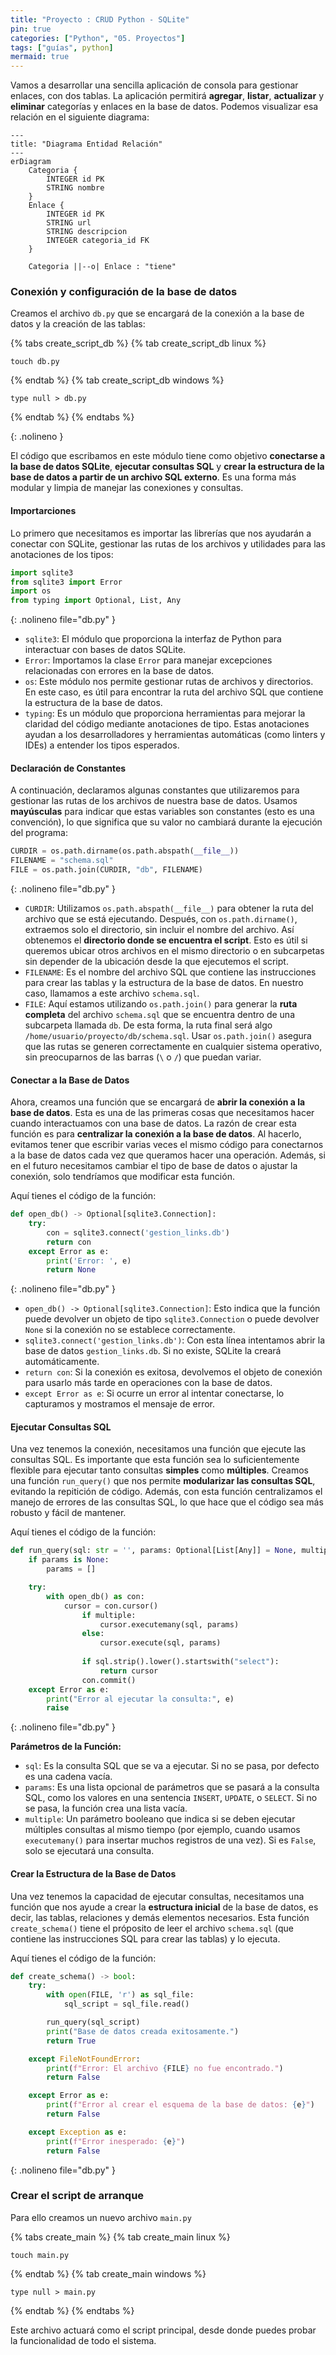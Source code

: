 ```yaml
---
title: "Proyecto : CRUD Python - SQLite"
pin: true
categories: ["Python", "05. Proyectos"]
tags: ["guías", python]
mermaid: true
---
```



Vamos a desarrollar una sencilla aplicación de consola para gestionar enlaces, con dos tablas. La aplicación permitirá **agregar**, **listar**, **actualizar** y **eliminar** categorías y enlaces en la base de datos. Podemos visualizar esa relación en el siguiente diagrama:

```mermaid
---
title: "Diagrama Entidad Relación"
---
erDiagram
    Categoria {
        INTEGER id PK
        STRING nombre
    }
    Enlace {
        INTEGER id PK
        STRING url
        STRING descripcion
        INTEGER categoria_id FK
    }
    
    Categoria ||--o| Enlace : "tiene"
```

### **Conexión y configuración de la base de datos**

Creamos el archivo `db.py` que se encargará de la conexión a la base de datos y la creación de las tablas:

{% tabs create_script_db %}
{% tab create_script_db linux %}
```terminal
touch db.py
```
{% endtab %}
{% tab create_script_db windows %}
```terminal
type null > db.py
```
{% endtab %}
{% endtabs %}

{: .nolineno }

El código que escribamos en este módulo tiene como objetivo **conectarse a la base de datos SQLite**, **ejecutar consultas SQL** y **crear la estructura de la base de datos a partir de un archivo SQL externo**. Es una forma más modular y limpia de manejar las conexiones y consultas.

#### **Importarciones**

Lo primero que necesitamos es importar las librerías que nos ayudarán a conectar con SQLite, gestionar las rutas de los archivos y utilidades para las anotaciones de los tipos:

```py
import sqlite3
from sqlite3 import Error
import os
from typing import Optional, List, Any
```
{: .nolineno file="db.py" }

- `sqlite3`: El módulo que proporciona la interfaz de Python para interactuar con bases de datos SQLite.
- `Error`: Importamos la clase `Error` para manejar excepciones relacionadas con errores en la base de datos.
- `os`: Este módulo nos permite gestionar rutas de archivos y directorios. En este caso, es útil para encontrar la ruta del archivo SQL que contiene la estructura de la base de datos.
- `typing`: Es un módulo que proporciona herramientas para mejorar la claridad del código mediante anotaciones de tipo. Estas anotaciones ayudan a los desarrolladores y herramientas automáticas (como linters y IDEs) a entender los tipos esperados.

#### **Declaración de Constantes**

A continuación, declaramos algunas constantes que utilizaremos para gestionar las rutas de los archivos de nuestra base de datos. Usamos **mayúsculas** para indicar que estas variables son constantes (esto es una convención), lo que significa que su valor no cambiará durante la ejecución del programa:

```py
CURDIR = os.path.dirname(os.path.abspath(__file__))
FILENAME = "schema.sql"
FILE = os.path.join(CURDIR, "db", FILENAME)
```
{: .nolineno file="db.py" }

- `CURDIR`: Utilizamos `os.path.abspath(__file__)` para obtener la ruta del archivo que se está ejecutando. Después, con `os.path.dirname()`, extraemos solo el directorio, sin incluir el nombre del archivo. Así obtenemos el **directorio donde se encuentra el script**. Esto es útil si queremos ubicar otros archivos en el mismo directorio o en subcarpetas sin depender de la ubicación desde la que ejecutemos el script.
- `FILENAME`: Es el nombre del archivo SQL que contiene las instrucciones para crear las tablas y la estructura de la base de datos. En nuestro caso, llamamos a este archivo `schema.sql`.
- `FILE`: Aquí estamos utilizando `os.path.join()` para generar la **ruta completa** del archivo `schema.sql` que se encuentra dentro de una subcarpeta llamada `db`. De esta forma, la ruta final será algo `/home/usuario/proyecto/db/schema.sql`. Usar `os.path.join()` asegura que las rutas se generen correctamente en cualquier sistema operativo, sin preocuparnos de las barras (`\` o `/`) que puedan variar.

#### **Conectar a la Base de Datos**

Ahora, creamos una función que se encargará de **abrir la conexión a la base de datos**. Esta es una de las primeras cosas que necesitamos hacer cuando interactuamos con una base de datos. La razón de crear esta función es para **centralizar la conexión a la base de datos**. Al hacerlo, evitamos tener que escribir varias veces el mismo código para conectarnos a la base de datos cada vez que queramos hacer una operación. Además, si en el futuro necesitamos cambiar el tipo de base de datos o ajustar la conexión, solo tendríamos que modificar esta función.

Aquí tienes el código de la función:

```py
def open_db() -> Optional[sqlite3.Connection]:
    try:
        con = sqlite3.connect('gestion_links.db')
        return con
    except Error as e:
        print('Error: ', e)
        return None
```
{: .nolineno file="db.py" }

- `open_db() -> Optional[sqlite3.Connection]`: Esto indica que la función puede devolver un objeto de tipo `sqlite3.Connection` o puede devolver `None` si la conexión no se establece correctamente.
- `sqlite3.connect('gestion_links.db')`: Con esta línea intentamos abrir la base de datos `gestion_links.db`. Si no existe, SQLite la creará automáticamente.
- `return con`: Si la conexión es exitosa, devolvemos el objeto de conexión para usarlo más tarde en operaciones con la base de datos.
- `except Error as e`: Si ocurre un error al intentar conectarse, lo capturamos y mostramos el mensaje de error.

#### **Ejecutar Consultas SQL**

Una vez tenemos la conexión, necesitamos una función que ejecute las consultas SQL. Es importante que esta función sea lo suficientemente flexible para ejecutar tanto consultas **simples** como **múltiples**. Creamos una función `run_query()` que nos permite **modularizar las consultas SQL**, evitando la repitición de código. Además, con esta función centralizamos el manejo de errores de las consultas SQL, lo que hace que el código sea más robusto y fácil de mantener.

Aquí tienes el código de la función:

```py
def run_query(sql: str = '', params: Optional[List[Any]] = None, multiple: bool = False) -> sqlite3.Cursor:
    if params is None:
        params = []

    try:
        with open_db() as con:
            cursor = con.cursor()
                if multiple:
                    cursor.executemany(sql, params)
                else:
                    cursor.execute(sql, params)
                
                if sql.strip().lower().startswith("select"):
                    return cursor
                con.commit()
    except Error as e:
        print("Error al ejecutar la consulta:", e)
        raise
```
{: .nolineno file="db.py" }

**Parámetros de la Función:**

- `sql`: Es la consulta SQL que se va a ejecutar. Si no se pasa, por defecto es una cadena vacía.
- `params`: Es una lista opcional de parámetros que se pasará a la consulta SQL, como los valores en una sentencia `INSERT`, `UPDATE`, o `SELECT`. Si no se pasa, la función crea una lista vacía.
- `multiple`: Un parámetro booleano que indica si se deben ejecutar múltiples consultas al mismo tiempo (por ejemplo, cuando usamos `executemany()` para insertar muchos registros de una vez). Si es `False`, solo se ejecutará una consulta.

#### **Crear la Estructura de la Base de Datos**

Una vez tenemos la capacidad de ejecutar consultas, necesitamos una función que nos ayude a crear la **estructura inicial** de la base de datos, es decir, las tablas, relaciones y demás elementos necesarios. Esta función `create_schema()` tiene el próposito de leer el archivo `schema.sql` (que contiene las instrucciones SQL para crear las tablas) y lo ejecuta.

Aquí tienes el código de la función:

```py
def create_schema() -> bool:
    try:
        with open(FILE, 'r') as sql_file:
            sql_script = sql_file.read() 

        run_query(sql_script)
        print("Base de datos creada exitosamente.")
        return True

    except FileNotFoundError:
        print(f"Error: El archivo {FILE} no fue encontrado.")
        return False

    except Error as e:
        print(f"Error al crear el esquema de la base de datos: {e}")
        return False

    except Exception as e:
        print(f"Error inesperado: {e}")
        return False
```
{: .nolineno file="db.py" }


### **Crear el script de arranque**

Para ello creamos un nuevo archivo `main.py`

{% tabs create_main %}
{% tab create_main linux %}
```terminal
touch main.py
```
{% endtab %}
{% tab create_main windows %}
```terminal
type null > main.py
```
{% endtab %}
{% endtabs %}

Este archivo actuará como el script principal, desde donde puedes probar la funcionalidad de todo el sistema.
